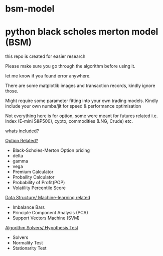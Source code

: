 # bsm-model
<h1>python black scholes merton model (BSM)</h1>

<p>this repo is created for easier research</p>

<p>Please make sure you go through the algorithm before using it.</p>
<p>let me know if you found error anywhere.</p>
<p>There are some matplotlib images and transaction records, kindly ignore those.</p>
<p>Might require some parameter fitting into your own trading models. Kindly include your own numba/jit for speed & performance optimisation</p>
<p>Not everything here is for option, some were meant for futures related i.e. Index (E-mini S&P500), cypto, commodities (LNG, Crude) etc.</p>
<p><u>whats included?</u></p>
<p><u>Option Related?</u></p>
<ul>
  <li>Black-Scholes-Merton Option pricing</li>
  <li>delta</li>
  <li>gamma</li>
  <li>vega</li>
  <li>Premium Calculator</li>
  <li>Probaility Calculator</li>
  <li>Probability of Profit(POP)</li>
  <li>Volatility Percentile Score</li>
</ul>
<p><u>Data Structure/ Machine-learning related</u></p>
<ul>
  <li>Imbalance Bars</li>
  <li>Principle Component Analysis (PCA)</li>
  <li>Support Vectors Machine (SVM)</li>
</ul>
<p><u>Algorithm Solvers/ Hypothesis Test</u></p>
<ul>
  <li>Solvers</li>
  <li>Normality Test</li>
  <li>Stationarity Test</li>
</ul>
